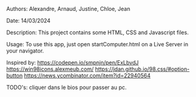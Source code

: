 Authors: Alexandre, Arnaud, Justine, Chloe, Jean

Date: 14/03/2024

Description:
This project contains some HTML, CSS and Javascript files.

Usage:
To use this app, just open startComputer.html on a Live Server in your navigator.

Inspired by: https://codepen.io/smpnjn/pen/ExLbvdJ
https://win98icons.alexmeub.com/
https://jdan.github.io/98.css/#option-button
https://news.ycombinator.com/item?id=22940564


TODO's:
cliquer dans le bios pour passer au pc.